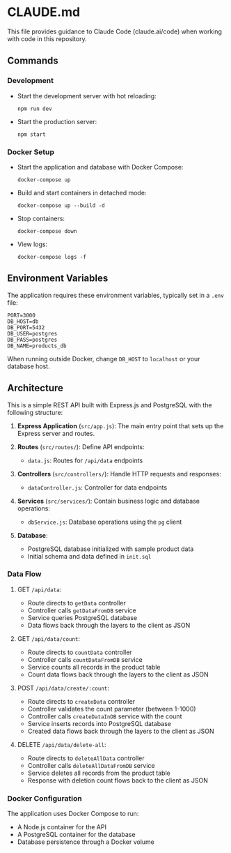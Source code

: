 # CLAUDE.md

This file provides guidance to Claude Code (claude.ai/code) when working with code in this repository.

## Commands

### Development

- Start the development server with hot reloading:
  ```
  npm run dev
  ```

- Start the production server:
  ```
  npm start
  ```

### Docker Setup

- Start the application and database with Docker Compose:
  ```
  docker-compose up
  ```

- Build and start containers in detached mode:
  ```
  docker-compose up --build -d
  ```

- Stop containers:
  ```
  docker-compose down
  ```

- View logs:
  ```
  docker-compose logs -f
  ```

## Environment Variables

The application requires these environment variables, typically set in a `.env` file:

```
PORT=3000
DB_HOST=db
DB_PORT=5432
DB_USER=postgres
DB_PASS=postgres
DB_NAME=products_db
```

When running outside Docker, change `DB_HOST` to `localhost` or your database host.

## Architecture

This is a simple REST API built with Express.js and PostgreSQL with the following structure:

1. **Express Application** (`src/app.js`): The main entry point that sets up the Express server and routes.

2. **Routes** (`src/routes/`): Define API endpoints:
   - `data.js`: Routes for `/api/data` endpoints

3. **Controllers** (`src/controllers/`): Handle HTTP requests and responses:
   - `dataController.js`: Controller for data endpoints

4. **Services** (`src/services/`): Contain business logic and database operations:
   - `dbService.js`: Database operations using the `pg` client

5. **Database**:
   - PostgreSQL database initialized with sample product data
   - Initial schema and data defined in `init.sql`

### Data Flow

1. GET `/api/data`:
   - Route directs to `getData` controller
   - Controller calls `getDataFromDB` service
   - Service queries PostgreSQL database
   - Data flows back through the layers to the client as JSON

2. GET `/api/data/count`:
   - Route directs to `countData` controller
   - Controller calls `countDataFromDB` service
   - Service counts all records in the product table
   - Count data flows back through the layers to the client as JSON

3. POST `/api/data/create/:count`:
   - Route directs to `createData` controller
   - Controller validates the count parameter (between 1-1000)
   - Controller calls `createDataInDB` service with the count
   - Service inserts records into PostgreSQL database
   - Created data flows back through the layers to the client as JSON

4. DELETE `/api/data/delete-all`:
   - Route directs to `deleteAllData` controller
   - Controller calls `deleteAllDataFromDB` service
   - Service deletes all records from the product table
   - Response with deletion count flows back to the client as JSON

### Docker Configuration

The application uses Docker Compose to run:
- A Node.js container for the API
- A PostgreSQL container for the database
- Database persistence through a Docker volume